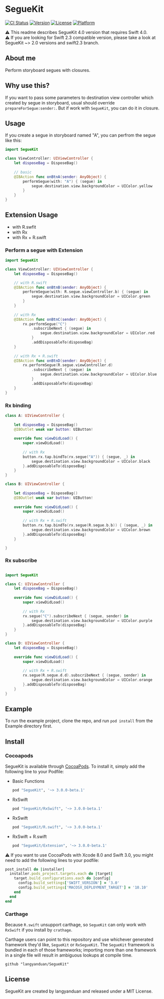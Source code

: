 # SegueKit

[![CI Status](http://img.shields.io/travis/langyanduan/SegueKit.svg?style=flat)](https://travis-ci.org/langyanduan/SegueKit)
[![Version](https://img.shields.io/cocoapods/v/SegueKit.svg?style=flat)](http://cocoapods.org/pods/SegueKit)
[![License](https://img.shields.io/cocoapods/l/SegueKit.svg?style=flat)](http://cocoapods.org/pods/SegueKit)
[![Platform](https://img.shields.io/cocoapods/p/SegueKit.svg?style=flat)](http://cocoapods.org/pods/SegueKit)

⚠️ This readme describes SegueKit 4.0 version that requires Swift 4.0.  
⚠️ If you are looking for Swift 2.3 compatible version, please take a look at SegueKit ~> 2.0 versions and swift2.3 branch.

## About me

Perform storyboard segues with closures.

## Why use this?

If you want to pass some parameters to destination view controller which created by segue in storyboard, usual should override `prepareForSegue:sender:`. But if work with `SegueKit`, you can do it in closure.

## Usage

If you create a segue in storyboard named "A", you can perfrom the segue like this: 

```swift
import SegueKit

class ViewController: UIViewController {
    let disposeBag = DisposeBag()
    
    // basic
    @IBAction func onBtnA(sender: AnyObject) {
        performSegue(with: "A") { (segue) in
            segue.destination.view.backgroundColor = UIColor.yellow
        }
    }
}
```

## Extension Usage

* with R.swfit
* with Rx
* with Rx + R.swift

### Perform a segue with Extension

```swift
import SegueKit

class ViewController: UIViewController {
    let disposeBag = DisposeBag()

    // with R.swift
    @IBAction func onBtnB(sender: AnyObject) {
        performSegue(with: R.segue.viewController.b) { (segue) in
            segue.destination.view.backgroundColor = UIColor.green
        }
    }
    
    // with Rx
    @IBAction func onBtnC(sender: AnyObject) {
        rx.performSegue("C")
            .subscribeNext { (segue) in
                segue.destination.view.backgroundColor = UIColor.red
            }
            .addDisposableTo(disposeBag)
    }
    
    // with Rx + R.swift
    @IBAction func onBtnD(sender: AnyObject) {
        rx.performSegue(R.segue.viewController.d)
            .subscribeNext { (segue) in
                segue.destination.view.backgroundColor = UIColor.blue
            }
            .addDisposableTo(disposeBag)
    }
}

```

### Rx binding

```swift
class A: UIViewController {
    
    let disposeBag = DisposeBag()
    @IBOutlet weak var button: UIButton!
    
    override func viewDidLoad() {
        super.viewDidLoad()
        
        // with Rx
        button.rx.tap.bindTo(rx.segue("A")) { (segue, _) in
            segue.destination.view.backgroundColor = UIColor.black
        }.addDisposableTo(disposeBag)
    }
}

class B: UIViewController {
    
    let disposeBag = DisposeBag()
    @IBOutlet weak var button: UIButton!
    
    override func viewDidLoad() {
        super.viewDidLoad()
        
        // with Rx + R.swift
        button.rx.tap.bindTo(rx.segue(R.segue.b.b)) { (segue, _) in
            segue.destination.view.backgroundColor = UIColor.brown
        }.addDisposableTo(disposeBag)
    }

}
```

### Rx subscribe

```swift

import SegueKit

class C: UIViewController {
    let disposeBag = DisposeBag()
    
    override func viewDidLoad() {
        super.viewDidLoad()
        
        // with Rx
        rx.segue("C").subscribeNext { (segue, sender) in
            segue.destination.view.backgroundColor = UIColor.purple
        }.addDisposableTo(disposeBag)
    }
}

class D: UIViewController {
    let disposeBag = DisposeBag()
    
    override func viewDidLoad() {
        super.viewDidLoad()
        
        // with Rx + R.swift
        rx.segue(R.segue.d.d).subscribeNext { (segue, sender) in
            segue.destination.view.backgroundColor = UIColor.orange
        }.addDisposableTo(disposeBag)
    }
}

```

## Example

To run the example project, clone the repo, and run `pod install` from the Example directory first.

## Install

### Cocoapods

SegueKit is available through [CocoaPods](http://cocoapods.org). To install
it, simply add the following line to your Podfile:

* Basic Functions

    ```ruby
    pod "SegueKit", '~> 3.0.0-beta.1'
    ```

* RxSwift

    ```ruby
    pod "SegueKit/RxSwift", '~> 3.0.0-beta.1'
    ```

* RxSwift

    ```ruby
    pod "SegueKit/R.swift", '~> 3.0.0-beta.1'
    ```

* RxSwift + R.swift

    ```ruby
    pod "SegueKit/Extension", '~> 3.0.0-beta.1'
    ```


⚠️ If you want to use CocoaPods with Xcode 8.0 and Swift 3.0, you might need to add the following lines to your podfile:

```ruby
post_install do |installer|
  installer.pods_project.targets.each do |target|
    target.build_configurations.each do |config|
      config.build_settings['SWIFT_VERSION'] = '3.0'
      config.build_settings['MACOSX_DEPLOYMENT_TARGET'] = '10.10'
    end
  end
end
```

### Carthage

Because `R.swift` unsupport carthage, so `SegueKit` can only work with `RxSwift` if you install by `crathage`.

Carthage users can point to this repository and use whichever generated framework they'd like, `SegueKit` or `RxSegueKit`. The `SegueKit` framework is bundled in each of those frameworks; importing more than one framework in a single file will result in ambiguous lookups at compile time.

```
github "langyanduan/SegueKit"
```

## License

SegueKit are created by langyanduan and released under a MIT License.
